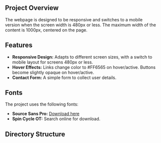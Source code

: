
## Project Overview

The webpage is designed to be responsive and switches to a mobile version when the screen width is 480px or less. The maximum width of the content is 1000px, centered on the page.

## Features

- **Responsive Design:** Adapts to different screen sizes, with a switch to mobile layout for screens 480px or less.
- **Hover Effects:** Links change color to #FF6565 on hover/active. Buttons become slightly opaque on hover/active.
- **Contact Form:** A simple form to collect user details.

## Fonts

The project uses the following fonts:
- **Source Sans Pro:** [Download here](https://fonts.google.com/specimen/Source+Sans+Pro)
- **Spin Cycle OT:** Search online for download.

## Directory Structure
